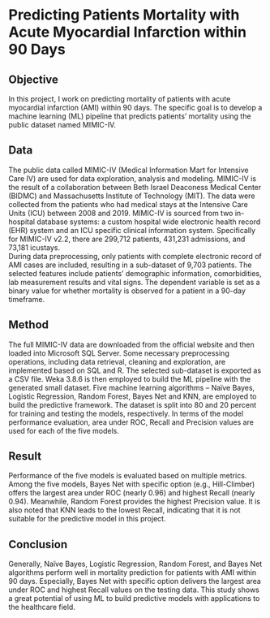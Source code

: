 # Predicting Patients Mortality with Acute Myocardial Infarction within 90 Days

## Objective 
In this project, I work on predicting mortality of patients with acute myocardial infarction (AMI) within 90 days. The specific goal is to develop a machine learning (ML) pipeline that predicts patients’ mortality using the public dataset named MIMIC-IV. 

## Data 
The public data called MIMIC-IV (Medical Information Mart for Intensive Care IV) are used for data exploration, analysis and modeling. MIMIC-IV is the result of a collaboration between Beth Israel Deaconess Medical Center (BIDMC) and Massachusetts Institute of Technology (MIT). The data were collected from the patients who had medical stays at the Intensive Care Units (ICU) between 2008 and 2019. MIMIC-IV is sourced from two in-hospital database systems: a custom hospital wide electronic health record (EHR) system and an ICU specific clinical information system. Specifically for MIMIC-IV v2.2, there are 299,712 patients, 431,231 admissions, and 73,181 icustays.  
During data preprocessing, only patients with complete electronic record of AMI cases are included, resulting in a sub-dataset of 9,703 patients. The selected features include patients’ demographic information, comorbidities, lab measurement results and vital signs. The dependent variable is set as a binary value for whether mortality is observed for a patient in a 90-day timeframe.

## Method  
The full MIMIC-IV data are downloaded from the official website and then loaded into Microsoft SQL Server. Some necessary preprocessing operations, including data retrieval, cleaning and exploration, are implemented based on SQL and R. The selected sub-dataset is exported as a CSV file. Weka 3.8.6 is then employed to build the ML pipeline with the generated small dataset. Five machine learning algorithms – Naïve Bayes, Logistic Regression, Random Forest, Bayes Net and KNN, are employed to build the predictive framework. The dataset is split into 80 and 20 percent for training and testing the models, respectively. In terms of the model performance evaluation, area under ROC, Recall and Precision values are used for each of the five models.

## Result 
Performance of the five models is evaluated based on multiple metrics. Among the five models, Bayes Net with specific option (e.g., Hill-Climber) offers the largest area under ROC (nearly 0.96) and highest Recall (nearly 0.94). Meanwhile, Random Forest provides the highest Precision value. It is also noted that KNN leads to the lowest Recall, indicating that it is not suitable for the predictive model in this project. 

## Conclusion
Generally, Naïve Bayes, Logistic Regression, Random Forest, and Bayes Net algorithms perform well in mortality prediction for patients with AMI within 90 days. Especially, Bayes Net with specific option delivers the largest area under ROC and highest Recall values on the testing data. This study shows a great potential of using ML to build predictive models with applications to the healthcare field. 
